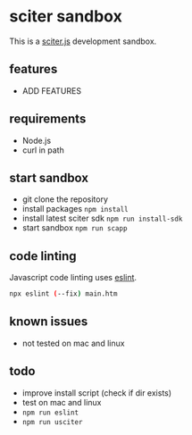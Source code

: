 # sciter sandbox

This is a [sciter.js](https://sciter.com/) development sandbox.

## features

- ADD FEATURES

## requirements

- Node.js
- curl in path

## start sandbox

- git clone the repository
- install packages `npm install`
- install latest sciter sdk `npm run install-sdk`
- start sandbox `npm run scapp`

## code linting

Javascript code linting uses [eslint](https://github.com/eslint/eslint).

```sh
npx eslint (--fix) main.htm
```

## known issues

- not tested on mac and linux

## todo

- improve install script (check if dir exists)
- test on mac and linux
- `npm run eslint`
- `npm run usciter`

